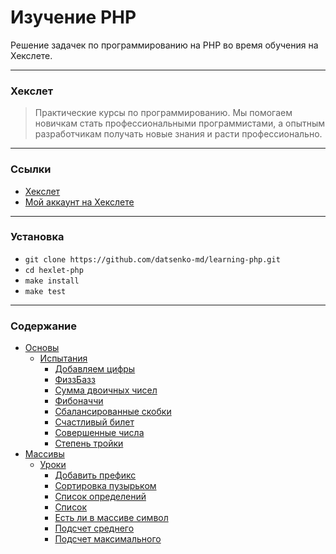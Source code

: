 # Изучение PHP

Решение задачек по программированию на PHP во время обучения на Хекслете.

---

### Хекслет

>Практические курсы по программированию. Мы помогаем новичкам стать профессиональными программистами, а опытным разработчикам получать новые знания и расти профессионально.

---

### Ссылки
* [Хекслет](https://ru.hexlet.io)
* [Мой аккаунт на Хекслете](https://ru.hexlet.io/u/datsenko_md)

---

### Установка

* `git clone https://github.com/datsenko-md/learning-php.git`
* `cd hexlet-php`
* `make install`
* `make test`

---

### Содержание

* [Основы](src/Basics)
    * [Испытания](src/Basics/Challenges)
        * [Добавляем цифры](src/Basics/Challenges/AddDigits)
        * [ФиззБазз](src/Basics/Challenges/FizzBuzz)
        * [Сумма двоичных чисел](src/Basics/Challenges/BinarySum)
        * [Фибоначчи](src/Basics/Challenges/Fib)
        * [Сбалансированные скобки](src/Basics/Challenges/IsBalanced)
        * [Счастливый билет](src/Basics/Challenges/IsHappy)
        * [Совершенные числа](src/Basics/Challenges/IsPerfect)
        * [Степень тройки](src/Basics/Challenges/IsPowerOfThree)
* [Массивы](src/Arrays)
    * [Уроки](src/Arrays/Lessons)
        * [Добавить префикс](src/Arrays/Lessons/AddPrefix)
        * [Сортировка пузырьком](src/Arrays/Lessons/BubbleSort)
        * [Список определений](src/Arrays/Lessons/BuildDefinitionList)
        * [Список](src/Arrays/Lessons/BuildList)
        * [Есть ли в массиве символ](src/Arrays/Lessons/FieldCheck)
        * [Подсчет среднего](src/Arrays/Lessons/CalculateAverage)
        * [Подсчет максимального](src/Arrays/Lessons/CalculateMax)